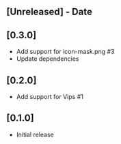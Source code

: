 ## [Unreleased] - Date

## [0.3.0]

- Add support for icon-mask.png #3
- Update dependencies

## [0.2.0]

- Add support for Vips #1

## [0.1.0]

- Initial release
